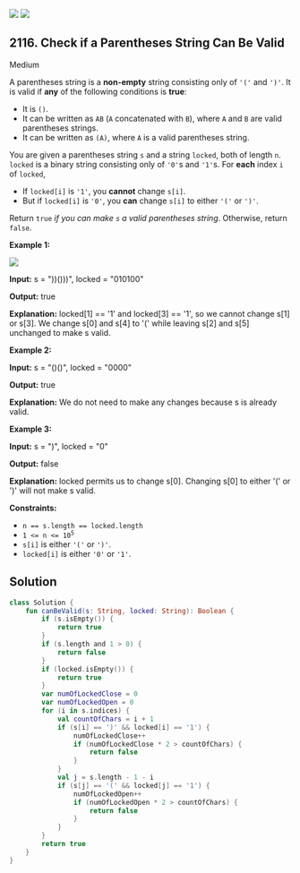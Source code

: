 [![](https://img.shields.io/github/stars/javadev/LeetCode-in-Kotlin?label=Stars&style=flat-square)](https://github.com/javadev/LeetCode-in-Kotlin)
[![](https://img.shields.io/github/forks/javadev/LeetCode-in-Kotlin?label=Fork%20me%20on%20GitHub%20&style=flat-square)](https://github.com/javadev/LeetCode-in-Kotlin/fork)

## 2116\. Check if a Parentheses String Can Be Valid

Medium

A parentheses string is a **non-empty** string consisting only of `'('` and `')'`. It is valid if **any** of the following conditions is **true**:

*   It is `()`.
*   It can be written as `AB` (`A` concatenated with `B`), where `A` and `B` are valid parentheses strings.
*   It can be written as `(A)`, where `A` is a valid parentheses string.

You are given a parentheses string `s` and a string `locked`, both of length `n`. `locked` is a binary string consisting only of `'0'`s and `'1'`s. For **each** index `i` of `locked`,

*   If `locked[i]` is `'1'`, you **cannot** change `s[i]`.
*   But if `locked[i]` is `'0'`, you **can** change `s[i]` to either `'('` or `')'`.

Return `true` _if you can make `s` a valid parentheses string_. Otherwise, return `false`.

**Example 1:**

![](https://assets.leetcode.com/uploads/2021/11/06/eg1.png)

**Input:** s = "))()))", locked = "010100"

**Output:** true

**Explanation:** locked[1] == '1' and locked[3] == '1', so we cannot change s[1] or s[3]. We change s[0] and s[4] to '(' while leaving s[2] and s[5] unchanged to make s valid.

**Example 2:**

**Input:** s = "()()", locked = "0000"

**Output:** true

**Explanation:** We do not need to make any changes because s is already valid.

**Example 3:**

**Input:** s = ")", locked = "0"

**Output:** false

**Explanation:** locked permits us to change s[0]. Changing s[0] to either '(' or ')' will not make s valid.

**Constraints:**

*   `n == s.length == locked.length`
*   <code>1 <= n <= 10<sup>5</sup></code>
*   `s[i]` is either `'('` or `')'`.
*   `locked[i]` is either `'0'` or `'1'`.

## Solution

```kotlin
class Solution {
    fun canBeValid(s: String, locked: String): Boolean {
        if (s.isEmpty()) {
            return true
        }
        if (s.length and 1 > 0) {
            return false
        }
        if (locked.isEmpty()) {
            return true
        }
        var numOfLockedClose = 0
        var numOfLockedOpen = 0
        for (i in s.indices) {
            val countOfChars = i + 1
            if (s[i] == ')' && locked[i] == '1') {
                numOfLockedClose++
                if (numOfLockedClose * 2 > countOfChars) {
                    return false
                }
            }
            val j = s.length - 1 - i
            if (s[j] == '(' && locked[j] == '1') {
                numOfLockedOpen++
                if (numOfLockedOpen * 2 > countOfChars) {
                    return false
                }
            }
        }
        return true
    }
}
```